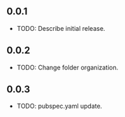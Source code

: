 ## 0.0.1
* TODO: Describe initial release.

## 0.0.2
* TODO: Change folder organization.
  
## 0.0.3
* TODO: pubspec.yaml update.